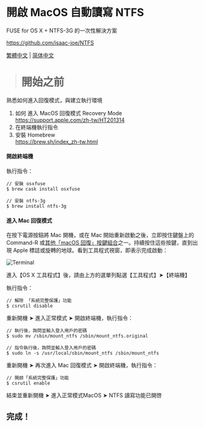 # 開啟 MacOS 自動讀寫 NTFS

FUSE for OS X + NTFS-3G 的一次性解決方案

https://github.com/isaac-joe/NTFS


[繁體中文](https://github.com/isaac-joe/NTFS/blob/master/README.md) | [简体中文](https://github.com/isaac-joe/NTFS/blob/master/README-zhcn.md)


> # 開始之前

熟悉如何進入回復模式，與建立執行環境

1. 如何 進入 MacOS 回復模式 Recovery Mode   
https://support.apple.com/zh-tw/HT201314
2. 在終端機執行指令
3. 安裝 Homebrew  
https://brew.sh/index_zh-tw.html

#### 開啟終端機

執行指令：


```
// 安裝 osxfuse
$ brew cask install osxfuse

// 安裝 ntfs-3g
$ brew install ntfs-3g
```

#### 進入 Mac 回復模式

在按下電源按鈕將 Mac 開機，或在 Mac 開始重新啟動之後，立即按住鍵盤上的 Command-R 或[其他「macOS 回復」按鍵組合](https://support.apple.com/zh-tw/HT204904)之一。持續按住這些按鍵，直到出現 Apple 標誌或旋轉的地球。看到工具程式視窗，即表示完成啟動：

![Terminal](https://github.com/isaac-joe/NTFS/blob/master/images/terminal.png?raw=true)

進入【OS X 工具程式】後，請由上方的選單列點選【工具程式】➤【終端機】

執行指令：

```
// 解除 「系統完整保護」功能
$ csrutil disable
```

重新開機 ➤ 進入正常模式 ➤ 開啟終端機，執行指令：

```
// 執行後，詢問並輸入登入用戶的密碼
$ sudo mv /sbin/mount_ntfs /sbin/mount_ntfs.original

// 指令執行後，詢問並輸入登入用戶的密碼
$ sudo ln -s /usr/local/sbin/mount_ntfs /sbin/mount_ntfs
```

重新開機 ➤ 再次進入 Mac 回復模式 ➤ 開啟終端機，執行指令：

```
// 開啟「系統完整保護」功能
$ csrutil enable
```

結束並重新開機 ➤ 進入正常模式MacOS ➤ NTFS 讀寫功能已開啓

## 完成！

